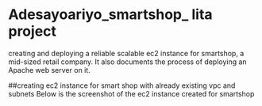 # Adesayoariyo_smartshop_ lita project
creating and deploying a reliable scalable ec2 instance for smartshop, a mid-sized retail company. It also documents the process of deploying an Apache web server on it.
 
 ##creating ec2 instance for smart shop with already existing vpc and subnets
 Below is the screenshot of the ec2 instance created for smartshop

